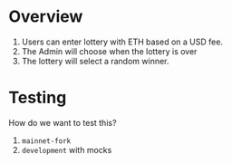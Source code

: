 # Overview
1. Users can enter lottery with ETH based on a USD fee.
2. The Admin will choose when the lottery is over
3. The lottery will select a random winner.

# Testing
How do we want to test this?

1. `mainnet-fork`
2. `development` with mocks